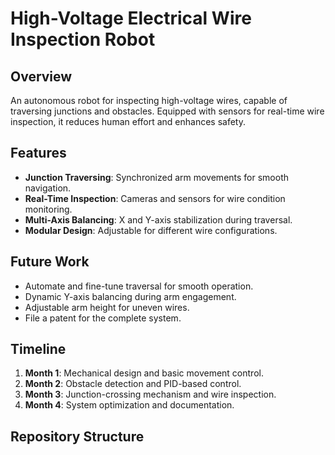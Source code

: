# **High-Voltage Electrical Wire Inspection Robot**

## **Overview**
An autonomous robot for inspecting high-voltage wires, capable of traversing junctions and obstacles. Equipped with sensors for real-time wire inspection, it reduces human effort and enhances safety.

## **Features**
- **Junction Traversing**: Synchronized arm movements for smooth navigation.  
- **Real-Time Inspection**: Cameras and sensors for wire condition monitoring.  
- **Multi-Axis Balancing**: X and Y-axis stabilization during traversal.  
- **Modular Design**: Adjustable for different wire configurations.  

## **Future Work**
- Automate and fine-tune traversal for smooth operation.  
- Dynamic Y-axis balancing during arm engagement.  
- Adjustable arm height for uneven wires.  
- File a patent for the complete system.  

## **Timeline**
1. **Month 1**: Mechanical design and basic movement control.  
2. **Month 2**: Obstacle detection and PID-based control.  
3. **Month 3**: Junction-crossing mechanism and wire inspection.  
4. **Month 4**: System optimization and documentation.

## **Repository Structure**
